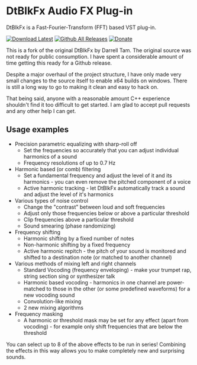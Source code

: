 # DtBlkFx Audio FX Plug-in

DtBlkFx is a Fast-Fourier-Transform (FFT) based VST plug-in.

[![Download Latest](https://img.shields.io/badge/download-latest-green.svg)](https://github.com/dozius/dtblkfx/releases/latest)
[![Github All Releases](https://img.shields.io/github/downloads/dozius/dtblkfx/total.svg)](https://github.com/dozius/dtblkfx/releases/latest)
[![Donate](https://img.shields.io/badge/donate-paypal-blue.svg)](https://www.paypal.me/cisc)

This is a fork of the original DtBlkFx by Darrell Tam. The original source was
not ready for public consumption. I have spent a considerable amount of time
getting this ready for a Github release.

Despite a major overhaul of the project structure, I have only made very small
changes to the source itself to enable x64 builds on windows. There is still a
long way to go to making it clean and easy to hack on.

That being said, anyone with a reasonable amount C++ experience shouldn't find
it too difficult to get started. I am glad to accept pull requests and any other
help I can get.

## Usage examples

* Precision parametric equalizing with sharp-roll off
    * Set the frequencies so accurately that you can adjust individual harmonics
      of a sound
    * Frequency resolutions of up to 0.7 Hz
* Harmonic based (or comb) filtering
    * Set a fundamental frequency and adjust the level of it and its harmonics -
      you can even remove the pitched component of a voice
    * Active harmonic tracking - let DtBlkFx automatically track a sound and
      adjust the level of it's harmonics
* Various types of noise control
    * Change the "contrast" between loud and soft frequencies
    * Adjust only those frequencies below or above a particular threshold
    * Clip frequencies above a particular threshold
    * Sound smearing (phase randomizing)
* Frequency shifting
    * Harmonic shifting by a fixed number of notes
    * Non-harmonic shifting by a fixed frequency
    * Active harmonic repitch - the pitch of your sound is monitored and shifted
      to a destination note (or matched to another channel)
* Various methods of mixing left and right channels
    * Standard Vocoding (frequency enveloping) - make your trumpet rap, string
      section sing or synthesizer talk
    * Harmonic based vocoding - harmonics in one channel are power-matched to
      those in the other (or some predefined waveforms) for a new vocoding sound
    * Convolution-like mixing
    * 2 new mixing algorithms
* Frequency masking
    * A harmonic or threshold mask may be set for any effect (apart from
      vocoding) - for example only shift frequencies that are below the
      threshold

You can select up to 8 of the above effects to be run in series! Combining the
effects in this way allows you to make completely new and surprising sounds.
